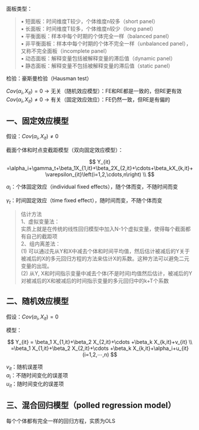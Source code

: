 





面板类型：
> ▪ 短面板：时间维度T较少，个体维度n较多（short panel）  
> ▪ 长面板：时间维度T较多，个体维度n较少（long panel）  
> ▪ 平衡面板：样本中每个时期的个体完全一样（balanced panel）  
> ▪ 非平衡面板：样本中每个时期的个体不完全一样（unbalanced panel），又称不完全面板（incomplete panel）  
> ▪ 动态面板：解释变量包括被解释变量的滞后值（dynamic panel）  
> ▪ 静态面板：解释变量不包括被解释变量的滞后值（static panel）

检验：豪斯曼检验（Hausman test）

$Cov(\alpha_i,X_{it})=0$ → 无关（随机效应模型）：FE和RE都是一致的，但RE更有效  
$Cov(\alpha_i,X_{it})\neq0$ → 有关（固定效应效应）：FE仍然一致，但RE是有偏的

## 一、固定效应模型
假设：$Cov(\alpha_i,X_{it})\neq0$

截面个体和时点变截距模型（双向固定效应模型）：

$$
Y_{it} =\alpha_i+\gamma_t+\beta_1X_{1,it}+\beta_2X_{2,it}+\cdots+\beta_kX_{k,it}+\varepsilon_{it}\left(i=1,2,\cdots,n\right)  \\ 
$$

$\alpha_i$：个体固定效应（individual fixed effects），随个体而变，不随时间而变

$\gamma_t$：时间固定效应（time fixed effect），随时间而变，不随个体而变

>  估计方法  
> 1、虚拟变量法：  
> 实质上就是在传统的线性回归模型中加入N-1个虚拟变量，使得每个截面都有自己的截距项  
> 2、组内离差法：  
> (1) 可以通过先从Y和X中减去个体和时间平均值，然后估计被减后的Y关于被减后的X的多元回归方程的方法来估计X的系数。这种方法可以避免二元变量的出现。  
> (2) 从Y, X和时间指示变量中减去个体(不是时间)均值然后估计，被减后的Y对被减后的X和被减后的时间指示变量的多元回归中的k+T个系数

## 二、随机效应模型
假设：$Cov(\alpha_i,X_{it})=0$

模型：

$$
Y_{it} 
= \beta_1 X_{1,it}+\beta_2 X_{2,it}+\cdots +\beta_k X_{k,it}+v_{it} \\ 
=\beta_1 X_{1,it}+\beta_2 X_{2,it}+\cdots +\beta_k X_{k,it}+\alpha_i+u_{it} (i=1,2,⋯,n) 
$$

$v_{it}$：随机误差项  
$\alpha_i$：不随时间变化的误差项  
$u_{it}$：随时间变化的误差项

## 三、混合回归模型（polled regression model）
每个个体都有完全一样的回归方程，实质为OLS





